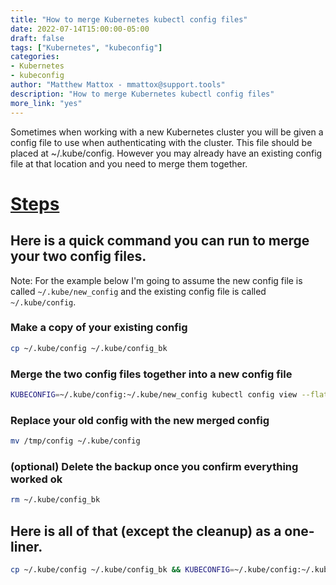 ```yaml
---
title: "How to merge Kubernetes kubectl config files"
date: 2022-07-14T15:00:00-05:00
draft: false
tags: ["Kubernetes", "kubeconfig"]
categories:
- Kubernetes
- kubeconfig
author: "Matthew Mattox - mmattox@support.tools"
description: "How to merge Kubernetes kubectl config files"
more_link: "yes"
---
```


Sometimes when working with a new Kubernetes cluster you will be given a config file to use when authenticating with the cluster. This file should be placed at ~/.kube/config. However you may already have an existing config file at that location and you need to merge them together.

<!--more-->
# [Steps](#steps)

## Here is a quick command you can run to merge your two config files.

Note: For the example below I'm going to assume the new config file is called `~/.kube/new_config` and the existing config file is called `~/.kube/config`.

### Make a copy of your existing config 
```bash
cp ~/.kube/config ~/.kube/config_bk
```

### Merge the two config files together into a new config file 
```bash
KUBECONFIG=~/.kube/config:~/.kube/new_config kubectl config view --flatten > ~/.kube/config_tmp
```

### Replace your old config with the new merged config 
```bash
mv /tmp/config ~/.kube/config 
```

### (optional) Delete the backup once you confirm everything worked ok
```bash
rm ~/.kube/config_bk
```

## Here is all of that (except the cleanup) as a one-liner.
```bash
cp ~/.kube/config ~/.kube/config_bk && KUBECONFIG=~/.kube/config:~/.kube/new_config kubectl config view --flatten > ~/.kube/config_tmp && mv /tmp/config ~/.kube/config
```